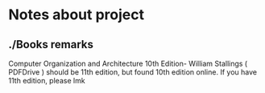 # Notes about project

## ./Books remarks

Computer Organization and Architecture 10th Edition- William Stallings ( PDFDrive )
should be 11th edition, but found 10th edition online. If you have 11th edition, please lmk
